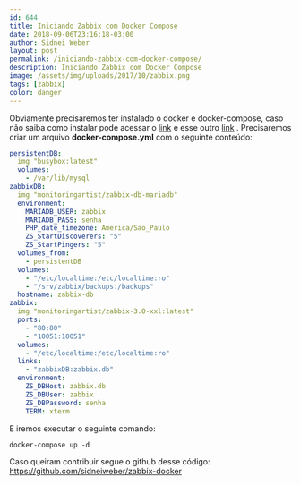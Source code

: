 ```yaml
---
id: 644
title: Iniciando Zabbix com Docker Compose
date: 2018-09-06T23:16:18-03:00
author: Sidnei Weber
layout: post
permalink: /iniciando-zabbix-com-docker-compose/
description: Iniciando Zabbix com Docker Compose
image: /assets/img/uploads/2017/10/zabbix.png
tags: [zabbix]
color: danger
---
```

Obviamente precisaremos ter instalado o docker e docker-compose, caso não saiba como instalar pode acessar o <a href="https://docs.docker.com/install/" target="_blank" rel="noopener">link</a> e esse outro <a href="https://docs.docker.com/compose/install/" target="_blank">link</a> . Precisaremos criar um arquivo **docker-compose.yml** com o seguinte conteúdo:

```yaml
persistentDB:
  img "busybox:latest"
  volumes:
    - /var/lib/mysql
zabbixDB:
  img "monitoringartist/zabbix-db-mariadb"
  environment:
    MARIADB_USER: zabbix
    MARIADB_PASS: senha
    PHP_date_timezone: America/Sao_Paulo
    ZS_StartDiscoverers: "5"
    ZS_StartPingers: "5"
  volumes_from:
    - persistentDB
  volumes:
    - "/etc/localtime:/etc/localtime:ro"
    - "/srv/zabbix/backups:/backups"
  hostname: zabbix-db
zabbix:
  img "monitoringartist/zabbix-3.0-xxl:latest"
  ports:
    - "80:80"
    - "10051:10051"
  volumes:
    - "/etc/localtime:/etc/localtime:ro"
  links:
    - "zabbixDB:zabbix.db"
  environment:
    ZS_DBHost: zabbix.db
    ZS_DBUser: zabbix
    ZS_DBPassword: senha
    TERM: xterm
```

E iremos executar o seguinte comando:

```shell
docker-compose up -d
```

Caso queiram contribuir segue o github desse código: <a href="https://github.com/sidneiweber/zabbix-docker" target="_blank" rel="noopener">https://github.com/sidneiweber/zabbix-docker</a>
